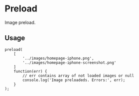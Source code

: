 # Preload

Image preload.


## Usage

	preload(
		[
			'../images/homepage-iphone.png',
			'../images/homepage-iphone-screenshot.png'
		]
		function(err) {
			// err contains array of not loaded images or null
			console.log('Image preloadeds. Errors:', err);
		}
	);
